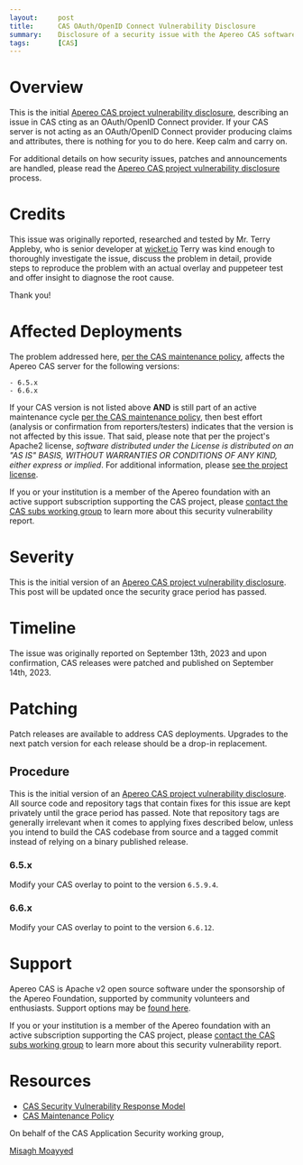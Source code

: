 ```yaml
---
layout:     post
title:      CAS OAuth/OpenID Connect Vulnerability Disclosure
summary:    Disclosure of a security issue with the Apereo CAS software acting as an OAuth/OpenID Connect provider.
tags:       [CAS]
---
```


# Overview

This is the initial [Apereo CAS project vulnerability disclosure](https://apereo.github.io/cas/developer/Sec-Vuln-Response.html),
describing an issue in CAS cting as an OAuth/OpenID Connect provider. If your CAS server is not acting as an OAuth/OpenID Connect provider producing claims and attributes, there is nothing for you to do here. Keep calm and carry on.

For additional details on how security issues, patches and announcements are handled, please read the [Apereo CAS project vulnerability disclosure](https://apereo.github.io/cas/developer/Sec-Vuln-Response.html) process.

# Credits

This issue was originally reported, researched and tested by Mr. Terry Appleby, who is senior developer at [wicket.io](https://wicket.io/.) Terry was kind enough to thoroughly investigate the issue, discuss the problem in detail, provide steps to reproduce the problem with an actual overlay and puppeteer test and offer insight to diagnose the root cause. 

Thank you!

# Affected Deployments

The problem addressed here, [per the CAS maintenance policy](https://apereo.github.io/cas/developer/Maintenance-Policy.html), affects the Apereo CAS server for the following versions:

```
- 6.5.x
- 6.6.x
```

If your CAS version is not listed above **AND** is still part of an active maintenance cycle [per the CAS maintenance policy](https://apereo.github.io/cas/developer/Maintenance-Policy.html), then best effort (analysis or confirmation from reporters/testers) indicates that the version is not affected by this issue. That said, please note that per the project's Apache2 license, *software distributed under the License is distributed on an "AS IS" BASIS, WITHOUT WARRANTIES OR CONDITIONS OF ANY KIND, either express or implied*. For additional information, please [see the project license](https://github.com/apereo/cas/blob/master/LICENSE).

If you or your institution is a member of the Apereo foundation with an active support subscription supporting the CAS project, please [contact the CAS subs working group](https://apereo.github.io/cas/Mailing-Lists.html) to learn more about this security vulnerability report.

# Severity

This is the initial version of an [Apereo CAS project vulnerability disclosure](https://apereo.github.io/cas/developer/Sec-Vuln-Response.html). This post will be updated once the security grace period has passed.

# Timeline

The issue was originally reported on September 13th, 2023 and upon confirmation, CAS releases were patched and published on September 14th, 2023.

# Patching

Patch releases are available to address CAS deployments. Upgrades to the next patch version for each release should be a drop-in replacement.

## Procedure

This is the initial version of an [Apereo CAS project vulnerability disclosure](https://apereo.github.io/cas/developer/Sec-Vuln-Response.html). All source code and repository tags that contain fixes for this issue are kept privately until the grace period has passed. Note that repository tags are generally irrelevant when it comes to applying fixes described below, unless you intend to build the CAS codebase from source and a tagged commit instead of relying on a binary published release.

### 6.5.x

Modify your CAS overlay to point to the version `6.5.9.4`.

### 6.6.x

Modify your CAS overlay to point to the version `6.6.12`.

# Support

Apereo CAS is Apache v2 open source software under the sponsorship of the Apereo Foundation, supported by community volunteers and enthusiasts. Support options may be [found here](https://apereo.github.io/cas/Support.html).

If you or your institution is a member of the Apereo foundation with an active subscription supporting the CAS project, please [contact the CAS subs working group](https://apereo.github.io/cas/Mailing-Lists.html) to learn more about this security vulnerability report.

# Resources

* [CAS Security Vulnerability Response Model](https://apereo.github.io/cas/developer/Sec-Vuln-Response.html)
* [CAS Maintenance Policy](https://apereo.github.io/cas/developer/Maintenance-Policy.html)

On behalf of the CAS Application Security working group,

[Misagh Moayyed](https://fawnoos.com)
